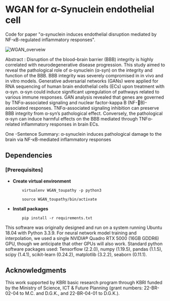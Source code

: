 # WGAN for α-Synuclein endothelial cell
Code for paper "α-synuclein induces endothelial disruption mediated by NF-κB-regulated inflammatory responses".

<!--Please read our preprint at the following link:""-->
![WGAN_overveiw](https://user-images.githubusercontent.com/57948381/194007259-31720723-3108-4624-9a94-2b861db24a2a.PNG)

Abstract : Disruption of the blood–brain barrier (BBB) integrity is highly correlated with neurodegenerative disease progression. This study aimed to reveal the pathological role of α-synuclein (α-syn) on the integrity and function of the BBB. BBB integrity was severely compromised in in vivo and in vitro models. Generative adversarial networks (GANs) were applied for RNA sequencing of human brain endothelial cells (ECs) upon treatment with α-syn. α-syn could induce significant upregulation of pathways related to various immune responses. GAN analysis revealed that genes are governed by TNFα-associated signaling and nuclear factor-kappa B (NF-B)-associated responses. TNFα-associated signaling inhibition can preserve BBB integrity from α-syn’s pathological effect. Conversely, the pathological α-syn can induce harmful effects on the BBB mediated through TNFα-related inflammatory responses in brain ECs.

One -Sentence Summary: α-synuclein induces pathological damage to the brain via NF-κB-mediated inflammatory responses

## Dependencies 

### [Prerequisites]
* __Create virtual environment__  

          virtualenv WGAN_toupathy -p python3
          
          source WGAN_toupathy/bin/activate  

* __Install packages__  
    
          pip install -r requirements.txt

This software was originally designed and run on a system running Ubuntu 18.04 with Python 3.3.9. For neural network model training and interpolation, we used a single NVIDIA® Quadro RTX 5000 (16GB GDDR6) GPU, though we anticipate that other GPUs will also work. Standard python software packages used: Tensorflow (2.2.0), numpy (1.19.5), pandas (1.1.5), scipy (1.4.1), scikit-learn (0.24.2), matplotlib (3.2.2), seaborn (0.11.1). 

## Acknowledgments  

This work supported by KBRI basic research program through KBRI funded by the Ministry of Science, ICT & Future Planning (grant numbers: 22-BR-02-04 to M.C. and D.G.K., and 22-BR-04-01 to D.G.K.).
